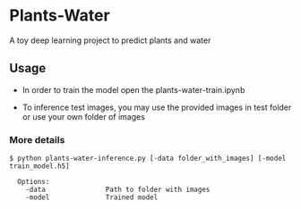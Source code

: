 # Plants-Water
A toy deep learning project to predict plants and water

## Usage

- In order to train the model open the plants-water-train.ipynb

- To inference test images, you may use the provided images in test folder or use your own folder  of images

### More details

```shell
$ python plants-water-inference.py [-data folder_with_images] [-model train_model.h5]

  Options:
    -data               Path to folder with images
    -model              Trained model
```